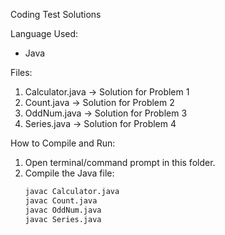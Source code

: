 Coding Test Solutions

 Language Used:
- Java 

Files:
1. Calculator.java → Solution for Problem 1
2. Count.java → Solution for Problem 2
3. OddNum.java → Solution for Problem 3
4. Series.java → Solution for Problem 4

How to Compile and Run:
1. Open terminal/command prompt in this folder.
2. Compile the Java file:
   ```bash
   javac Calculator.java
   javac Count.java
   javac OddNum.java
   javac Series.java
